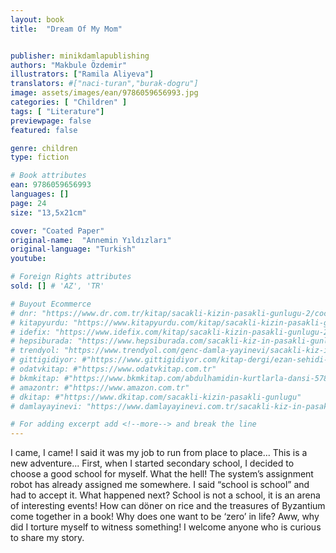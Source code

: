 ```yaml
---
layout: book
title:  "Dream Of My Mom"


publisher: minikdamlapublishing
authors: "Makbule Özdemir"
illustrators: ["Ramila Aliyeva"]
translators: #["naci-turan","burak-dogru"]
image: assets/images/ean/9786059656993.jpg
categories: [ "Children" ]
tags: [ "Literature"]
previewpage: false
featured: false

genre: children
type: fiction

# Book attributes
ean: 9786059656993
languages: []
page: 24
size: "13,5x21cm"

cover: "Coated Paper"
original-name:  "Annemin Yıldızları"
original-language: "Turkish"
youtube:

# Foreign Rights attributes
sold: [] # 'AZ', 'TR'

# Buyout Ecommerce
# dnr: "https://www.dr.com.tr/kitap/sacakli-kizin-pasakli-gunlugu-2/cocuk-ve-genclik/genclik-10-yas/roman-oyku/urunno=0001893059001"
# kitapyurdu: "https://www.kitapyurdu.com/kitap/sacakli-kizin-pasakli-gunlugu-2-/560122.html&filter_name=Sa%C3%A7akl%C4%B1+K%C4%B1z%27%C4%B1n+Pasakl%C4%B1+G%C3%BCnl%C3%BC%C4%9F%C3%BC+2"
# idefix: "https://www.idefix.com/kitap/sacakli-kizin-pasakli-gunlugu-2/cocuk-ve-genclik/genclik-10-yas/roman-oyku/urunno=0001893059001"
# hepsiburada: "https://www.hepsiburada.com/sacakli-kiz-in-pasakli-gunlugu-2-damla-yayinevi-p-HBV000012ER86"
# trendyol: "https://www.trendyol.com/genc-damla-yayinevi/sacakli-kiz-in-pasakli-gunlugu-2-p-54825777"
# gittigidiyor: #"https://www.gittigidiyor.com/kitap-dergi/ezan-sehidi-adnan-menderes_pdp_732728793"
# odatvkitap: #"https://www.odatvkitap.com.tr"
# bkmkitap: #"https://www.bkmkitap.com/abdulhamidin-kurtlarla-dansi-578226"
# amazontr: #"https://www.amazon.com.tr"
# dkitap: #"https://www.dkitap.com/sacakli-kizin-pasakli-gunlugu"
# damlayayinevi: "https://www.damlayayinevi.com.tr/sacakli-kiz-in-pasakli-gunlugu-2-bu-iste-bi-terslik-var"

# For adding excerpt add <!--more--> and break the line
---
```

I came, I came!
I said it was my job to run from place to place... This is a new adventure... First, when I started secondary
school, I decided to choose a good school for myself. What the hell! The system’s assignment robot has already assigned me somewhere. I said “school is school” and had to accept it. What happened next? School is
not a school, it is an arena of interesting events! How can döner on rice and the treasures of Byzantium come
together in a book! Why does one want to be ‘zero’ in life? Aww, why did I torture myself to witness something!
I welcome anyone who is curious to share my story.
<!--more--> 

